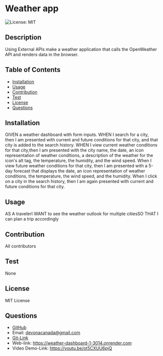 
# Weather app
  ![License: MIT](https://img.shields.io/badge/License-MIT-yellow.svg)
  ## Description
  Using External APIs make a weather application that calls the OpenWeather API and renders data in the browser.
  ## Table of Contents
  - [Installation](#installation)
  - [Usage](#usage)
  - [Contribution](#contribution)
  - [Test](#test)
  - [License](#license)
  - [Questions](#questions)
  ## Installation
  GIVEN a weather dashboard with form inputs. WHEN I search for a city, then I am presented with current and future conditions for that city, and that city is added to the search history. WHEN I view current weather conditions for that city,then I am presented with the city name, the date, an icon representation of weather conditions, a description of the weather for the icon's alt tag, the temperature, the humidity, and the wind speed. When I view future weather conditions for that city, then I am presented with a 5-day forecast that displays the date, an icon representation of weather conditions, the temperature, the wind speed, and the humidity. When I click on a city in the search history, then I am again presented with current and future conditions for that city.
  ## Usage
  AS A travelerI WANT to see the weather outlook for multiple citiesSO THAT I can plan a trip accordingly
  ## Contribution
  All contributors
  ## Test
  None
  ## License
  MIT License
  ## Questions
  - [GitHub](TivonaDe)
  - Email: devonacanada@gmail.com
  - [Git-Link]( https://github.com/TivonaDe/Weather-Dashboard.git)
  - Web-link: https://weather-dashboard-1-3014.onrender.com
  - Video Demo-Link: https://youtu.be/ot5CXUU6pjQ

